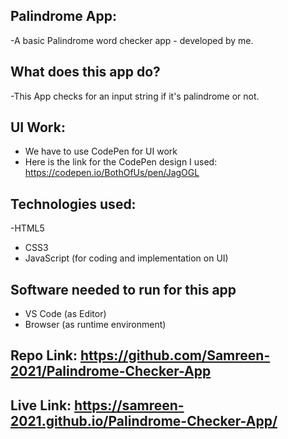 ## Palindrome App:
-A basic Palindrome word checker app - developed by me.

## What does this app do?
-This App checks for an input string if it's palindrome or not.

## UI Work:
- We have to use CodePen for UI work
- Here is the link for the CodePen design I used: https://codepen.io/BothOfUs/pen/JagOGL

## Technologies used:
-HTML5
- CSS3
- JavaScript (for coding and implementation on UI)

## Software needed to run for this app
- VS Code (as Editor)
- Browser (as runtime environment)

## Repo Link: https://github.com/Samreen-2021/Palindrome-Checker-App

## Live Link: https://samreen-2021.github.io/Palindrome-Checker-App/
